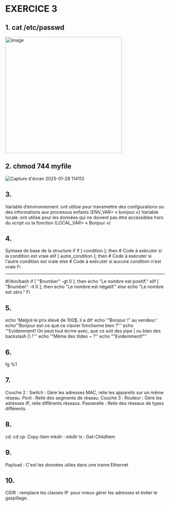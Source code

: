# EXERCICE 3
## 1.  cat /etc/passwd
<img width="368" alt="image" src="https://github.com/user-attachments/assets/6f68d743-6efe-4755-a07e-c4ac33eb60e5" />

## 2.  chmod 744 myfile
 ![Capture d'écran 2025-01-28 114113](https://github.com/user-attachments/assets/ed44c83d-0619-4ec8-9a63-ef9232a5692c)

## 3.
Variable d’environnement :ont utilise pour transmettre des confgiurations ou des informations aux  processus enfants (ENV_VAR= « bonjour »)
Variable locale :ont utilise pour les données qui ne doivent pas être accessibles  hors du script ou la fonction (LOCAL_VAR= « Bonjour »)
## 4.
Syntaxe de base de la structure if
if [ condition ]; then
    # Code à exécuter si la condition est vraie
elif [ autre_condition ]; then
    # Code à exécuter si l'autre condition est vraie
else
    # Code à exécuter si aucune condition n'est vraie
Fi
________________
#!/bin/bash
if [ "$number" -gt 0 ]; then
    echo "Le nombre est positif."
elif [ "$number" -lt 0 ]; then
    echo "Le nombre est négatif."
else
    echo "Le nombre est zéro."
Fi
## 5. 
echo 'Malgré le prix élevé de 100$, il a dit' 
echo '"Bonjour !" au vendeur:' 
echo'"Bonjour est-ce que ce clavier fonctionne bien ?''' 
echo '"Evidemment! On peut tout écrire avec, que ce soit des pipe | ou bien des backslash |\ !''' echo '"Même des tildes ~ ?'' 
echo ""Evidemment!"''
## 6. 
fg %1
## 7. 
Couche 2 :
Switch : Gère les adresses MAC, relie les appareils sur un même réseau. Pont : Relie des segments de réseau. Couche 3 :
Routeur : Gère les adresses IP, relie différents réseaux. Passerelle : Relie des réseaux de types différents.
## 8.
cd: cd
cp: Copy-Item
mkdir : mkdir
ls : Get-ChildItem
## 9. 
Payload : C'est les données utiles dans une trame Ethernet
## 10. 
CIDR : remplace les classes IP :pour mieux gérer les adresses et éviter le gaspillage.
